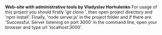 **Web-site with administrative tools by Vladyslav Horhulenko**
For usage of this project you should firstly 'git clone <repository link>', then open project directory and 'npm install'.
Finally, 'node server.js' in the project folder and if there are 'Successful. Server listening on port 3000' in the command line, open your browser and type url 'localhost:3000'.
